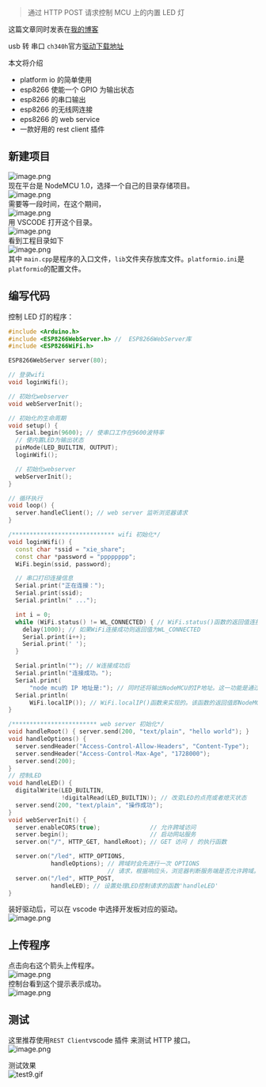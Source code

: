 > 通过 HTTP POST 请求控制 MCU 上的内置 LED 灯

这篇文章同时发表在[我的博客](https://blog.edgexie.top/cn/embedded-system/esp8266/%E4%BD%BF%E7%94%A8PlatformIO%E9%80%9A%E8%BF%87%E7%BD%91%E7%BB%9C%E6%8E%A7%E5%88%B6LED.html)

usb 转 串口 `ch340h`官方[驱动下载地址](https://www.wch.cn/download/CH341SER_EXE.html)

本文将介绍

- platform io 的简单使用
- esp8266 使能一个 GPIO 为输出状态
- esp8266 的串口输出
- esp8266 的无线网连接
- eps8266 的 web service
- 一款好用的 rest client 插件

## 新建项目

![image.png](https://bucket.edgexie.top/for-blog/esp8266/esp8266-led-1.png)<br />现在平台是 NodeMCU 1.0，选择一个自己的目录存储项目。<br />![image.png](https://bucket.edgexie.top/for-blog/esp8266/esp8266-led-2.png)<br />需要等一段时间，在这个期间，<br />![image.png](https://bucket.edgexie.top/for-blog/esp8266/esp8266-led-3.png)<br />用 VSCODE 打开这个目录。<br />![image.png](https://bucket.edgexie.top/for-blog/esp8266/esp8266-led-4.png)<br />看到工程目录如下<br />![image.png](https://bucket.edgexie.top/for-blog/esp8266/esp8266-led-5.png)<br />其中 `main.cpp`是程序的入口文件，`lib`文件夹存放库文件。`platformio.ini`是`platformio`的配置文件。

## 编写代码

控制 LED 灯的程序：

```cpp
#include <Arduino.h>
#include <ESP8266WebServer.h> //  ESP8266WebServer库
#include <ESP8266WiFi.h>

ESP8266WebServer server(80);

// 登录wifi
void loginWifi();

// 初始化webserver
void webServerInit();

// 初始化的生命周期
void setup() {
  Serial.begin(9600); // 使串口工作在9600波特率
  // 使内置LED为输出状态
  pinMode(LED_BUILTIN, OUTPUT);
  loginWifi();

  // 初始化webserver
  webServerInit();
}

// 循环执行
void loop() {
  server.handleClient(); // web server 监听浏览器请求
}

/***************************** wifi 初始化*/
void loginWifi() {
  const char *ssid = "xie_share";
  const char *password = "pppppppp";
  WiFi.begin(ssid, password);

  // 串口打印连接信息
  Serial.print("正在连接：");
  Serial.print(ssid);
  Serial.println(" ...");

  int i = 0;
  while (WiFi.status() != WL_CONNECTED) { // WiFi.status()函数的返回值连接状态
    delay(1000); // 如果WiFi连接成功则返回值为WL_CONNECTED
    Serial.print(i++);
    Serial.print(' ');
  }

  Serial.println(""); // W连接成功后
  Serial.println("连接成功。");
  Serial.print(
      "node mcu的 IP 地址是:"); // 同时还将输出NodeMCU的IP地址。这一功能是通过调用
  Serial.println(
      WiFi.localIP()); // WiFi.localIP()函数来实现的。该函数的返回值即NodeMCU的IP地址。
}

/************************ web server 初始化*/
void handleRoot() { server.send(200, "text/plain", "hello world"); }
void handleOptions() {
  server.sendHeader("Access-Control-Allow-Headers", "Content-Type");
  server.sendHeader("Access-Control-Max-Age", "1728000");
  server.send(200);
}
// 控制LED
void handleLED() {
  digitalWrite(LED_BUILTIN,
               !digitalRead(LED_BUILTIN)); // 改变LED的点亮或者熄灭状态
  server.send(200, "text/plain", "操作成功");
}
void webServerInit() {
  server.enableCORS(true);              // 允许跨域访问
  server.begin();                       // 启动网站服务
  server.on("/", HTTP_GET, handleRoot); // GET 访问 / 的执行函数

  server.on("/led", HTTP_OPTIONS,
            handleOptions); // 跨域时会先进行一次 OPTIONS
                            // 请求，根据响应头，浏览器判断服务端是否允许跨域。
  server.on("/led", HTTP_POST,
            handleLED); // 设置处理LED控制请求的函数'handleLED'
}

```

装好驱动后，可以在 vscode 中选择开发板对应的驱动。<br />![image.png](https://bucket.edgexie.top/for-blog/esp8266/esp8266-led-6.png)

## 上传程序

点击向右这个箭头上传程序。<br />![image.png](https://bucket.edgexie.top/for-blog/esp8266/esp8266-led-7.png)<br />控制台看到这个提示表示成功。<br />![image.png](https://bucket.edgexie.top/for-blog/esp8266/esp8266-led-8.png)

## 测试

这里推荐使用`REST Client`vscode 插件 来测试 HTTP 接口。<br />![image.png](https://bucket.edgexie.top/for-blog/esp8266/esp8266-led-9.png)

测试效果<br />![test9.gif](https://bucket.edgexie.top/for-blog/esp8266/esp8266-led-10.gif)
